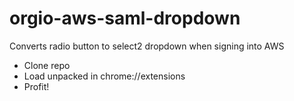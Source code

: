 # orgio-aws-saml-dropdown
Converts radio button to select2 dropdown when signing into AWS 

* Clone repo
* Load unpacked in chrome://extensions
* Profit!
